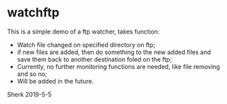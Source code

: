 # watchftp

This is a simple demo of a ftp watcher, takes function:
* Watch file changed on specified directory on ftp;
* if new files are added, then do something to the new added files and save 
  them back to another destination foled on the ftp; 
* Currently, no further monitoring functions are needed, like file removing 
  and so no; 
* Will be added in the future. 



Sherk
2019-5-5  




